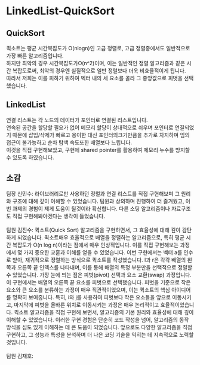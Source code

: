 # LinkedList-QuickSort

## QuickSort
퀵소트는 평균 시간복잡도가 O(nlogn)인 고급 정렬로, 고급 정렬중에서도 일반적으로 가장 빠른 알고리즘입니다.<br>
하지만 최악의 경우 시간복잡도가O(n^2)이며, 이는 일반적인 정렬 알고리즘과 같은 시간 복잡도로써, 최악의 경우엔 실질적으로 일반 정렬보다 더욱 비효율적이게 됩니다.<br>
따라서 저희는 이를 피하기 위하여 벡터 내의 세 요소를 골라 그 중앙값으로 피벗을 선택했습니다.<br>

## LinkedList
연결 리스트는 각 노드의 데이터가 포인터로 연결된 리스트입니다.<br>
연속된 공간을 할당할 필요가 없어 메모리 할당이 상대적으로 쉬우며 포인터로 연결되었기 때문에 삽입/삭제가 빠르고 용이한 대신 포인터의크기만큼을 추가로 차지하며 임의 접근이 불가능하고 순차 탐색 속도또한 배열보다 느립니다.<br>
이것을 직접 구현해보았고, 구현에 shared pointer를 활용하여 메모리 누수를 방지할 수 있도록 하였습니다.<br>

## 소감
팀장 신민수: 라이브러리로만 사용하던 정렬과 연결 리스트를 직접 구현해보며 그 원리와 구조에 대해 깊이 이해할 수 있었습니다. 팀원과 상의하며 진행하여 더 즐거웠고, 이번 과제의 경험이 제게 도움이 될것이라 확신합니다. 다른 소팅 알고리즘이나 자료구조도 직접 구현해봐야겠다는 생각이 들었습니다.<br><br>
팀원 김진수: 퀵소트(Quick Sort) 알고리즘을 구현하면서, 그 효율성에 대해 깊이 감탄하게 되었습니다. 퀵소트매우 효율적으로 배열을 정렬하는 알고리즘으로, 특히 평균 시간 복잡도가 O(n log n)이라는 점에서 매우 인상적입니다. 이를 직접 구현해보는 과정에서 몇 가지 중요한 교훈과 이해를 얻을 수 있었습니다.
이번 구현에서는 벡터 a를 인수로 받아, 재귀적으로 정렬하는 방식으로 퀵소트를 작성했습니다. l과 r은 각각 배열의 왼쪽과 오른쪽 끝 인덱스를 나타내며, 이를 통해 배열의 특정 부분만을 선택적으로 정렬할 수 있었습니다.
가장 눈에 띄는 점은 피벗(pivot) 선택과 요소 교환(swap) 과정입니다. 이 구현에서는 배열의 오른쪽 끝 요소를 피벗으로 선택했습니다. 피벗을 기준으로 작은 요소와 큰 요소를 분류하는 과정이 매우 직관적이었으며, 이는 퀵소트의 핵심 아이디어를 명확히 보여줍니다. 특히, i와 j를 사용하여 피벗보다 작은 요소들을 앞으로 이동시키고, 마지막에 피벗을 올바른 위치로 이동시키는 과정은 매우 논리적이고 효율적이었습니다.
퀵소트 알고리즘을 직접 구현해 보면서, 알고리즘의 기본 원리와 효율성에 대해 깊이 이해할 수 있었습니다. 이러한 구현 경험은 단순히 코드 작성을 넘어, 알고리즘의 동작 방식을 심도 있게 이해하는 데 큰 도움이 되었습니다. 앞으로도 다양한 알고리즘을 직접 구현하고, 그 성능과 특성을 분석하며 더 나은 코딩 기술을 익히는 데 지속적으로 노력할 것입니다.<br><br>
팀원 김재호:
